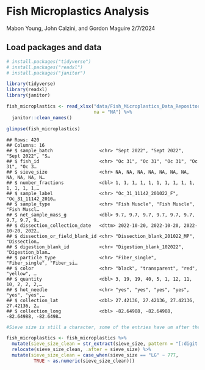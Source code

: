 Fish Microplastics Analysis
================
Mabon Young, John Calzini, and Gordon Maguire
2/7/2024

## Load packages and data

``` r
# install.packages("tidyverse")
# install.packages("readxl")
# install.packages("janitor")

library(tidyverse)
library(readxl)
library(janitor)
```

``` r
fish_microplastics <- read_xlsx("data/Fish_Microplastics_Data_Repository.xlsx", 
                                na = "NA") %>%
  janitor::clean_names() 

glimpse(fish_microplastics) 
```

    ## Rows: 420
    ## Columns: 16
    ## $ sample_batch                 <chr> "Sept 2022", "Sept 2022", "Sept 2022", "S…
    ## $ fish_id                      <chr> "Oc 31", "Oc 31", "Oc 31", "Oc 31", "Oc 3…
    ## $ sieve_size                   <chr> NA, NA, NA, NA, NA, NA, NA, NA, NA, NA, N…
    ## $ number_fractions             <dbl> 1, 1, 1, 1, 1, 1, 1, 1, 1, 1, 1, 1, 1, 1,…
    ## $ sample_label                 <chr> "Oc_31_11142_201022_F", "Oc_31_11142_2010…
    ## $ sample_type                  <chr> "Fish Muscle", "Fish Muscle", "Fish Muscl…
    ## $ net_sample_mass_g            <dbl> 9.7, 9.7, 9.7, 9.7, 9.7, 9.7, 9.7, 9.7, 9…
    ## $ dissection_collection_date   <dttm> 2022-10-20, 2022-10-20, 2022-10-20, 2022…
    ## $ dissection_or_field_blank_id <chr> "Dissection_blank_201022_MP", "Dissection…
    ## $ digestion_blank_id           <chr> "Digestion_blank_102022", "Digestion_blan…
    ## $ particle_type                <chr> "Fiber_single", "Fiber_single", "Fiber_si…
    ## $ color                        <chr> "black", "transparent", "red", "yellow", …
    ## $ quantity                     <dbl> 3, 19, 19, 40, 5, 1, 12, 11, 10, 2, 2, 2,…
    ## $ hot_needle                   <chr> "yes", "yes", "yes", "yes", "yes", "yes",…
    ## $ collection_lat               <dbl> 27.42136, 27.42136, 27.42136, 27.42136, 2…
    ## $ collection_long              <dbl> -82.64988, -82.64988, -82.64988, -82.6498…

``` r
#Sieve size is still a character, some of the entries have um after them, will need to figure out how to fix that later. Could also convert hot needle into a logical vector.
```

``` r
fish_microplastics <- fish_microplastics %>%
  mutate(sieve_size_clean = str_extract(sieve_size, pattern = "[:digit:]+")) %>%
  relocate(sieve_size_clean, .after = sieve_size) %>%
  mutate(sieve_size_clean = case_when(sieve_size == "LG" ~ 777,
          TRUE ~ as.numeric(sieve_size_clean)))
```

